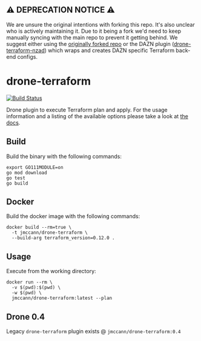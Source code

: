 ## ⚠️ DEPRECATION NOTICE ⚠️ 

We are unsure the original intentions with forking this repo. It's also unclear who is actively maintaining it. Due to it being a fork we'd need to keep manually syncing with the main repo to prevent it getting behind. We suggest either using the [originally forked repo](https://github.com/jmccann/drone-terraform) or the DAZN plugin ([drone-terraform-nzad](https://github.com/getndazn/drone-terraform-nzad)) which wraps and creates DAZN specific Terraform back-end configs. 

# drone-terraform

[![Build Status](http://beta.drone.io/api/badges/jmccann/drone-terraform/status.svg)](http://beta.drone.io/jmccann/drone-terraform)

Drone plugin to execute Terraform plan and apply. For the usage information and
a listing of the available options please take a look at [the docs](https://github.com/jmccann/drone-terraform/blob/master/DOCS.md).

## Build

Build the binary with the following commands:

```
export GO111MODULE=on
go mod download
go test
go build
```

## Docker

Build the docker image with the following commands:

```
docker build --rm=true \
  -t jmccann/drone-terraform \
  --build-arg terraform_version=0.12.0 .
```

## Usage

Execute from the working directory:

```
docker run --rm \
  -v $(pwd):$(pwd) \
  -w $(pwd) \
  jmccann/drone-terraform:latest --plan
```

## Drone 0.4

Legacy `drone-terraform` plugin exists @ `jmccann/drone-terraform:0.4`
